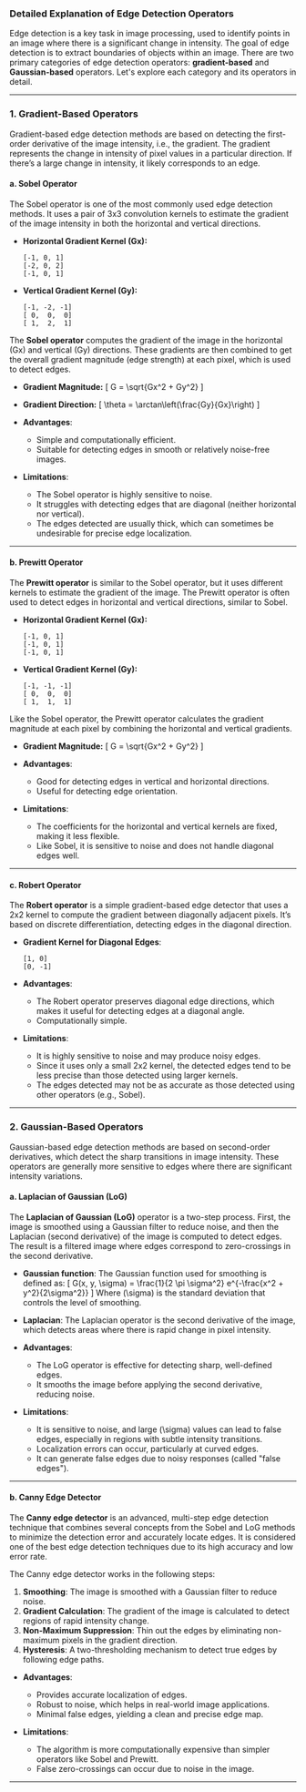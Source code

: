 ### Detailed Explanation of Edge Detection Operators

Edge detection is a key task in image processing, used to identify points in an image where there is a significant change in intensity. The goal of edge detection is to extract boundaries of objects within an image. There are two primary categories of edge detection operators: **gradient-based** and **Gaussian-based** operators. Let's explore each category and its operators in detail.

---

### 1. **Gradient-Based Operators**

Gradient-based edge detection methods are based on detecting the first-order derivative of the image intensity, i.e., the gradient. The gradient represents the change in intensity of pixel values in a particular direction. If there’s a large change in intensity, it likely corresponds to an edge.

#### **a. Sobel Operator**
The Sobel operator is one of the most commonly used edge detection methods. It uses a pair of 3x3 convolution kernels to estimate the gradient of the image intensity in both the horizontal and vertical directions.

- **Horizontal Gradient Kernel (Gx):**
  ```
  [-1, 0, 1]
  [-2, 0, 2]
  [-1, 0, 1]
  ```

- **Vertical Gradient Kernel (Gy):**
  ```
  [-1, -2, -1]
  [ 0,  0,  0]
  [ 1,  2,  1]
  ```

The **Sobel operator** computes the gradient of the image in the horizontal (Gx) and vertical (Gy) directions. These gradients are then combined to get the overall gradient magnitude (edge strength) at each pixel, which is used to detect edges.

- **Gradient Magnitude:**
  \[
  G = \sqrt{Gx^2 + Gy^2}
  \]

- **Gradient Direction:**
  \[
  \theta = \arctan\left(\frac{Gy}{Gx}\right)
  \]

- **Advantages**:
  - Simple and computationally efficient.
  - Suitable for detecting edges in smooth or relatively noise-free images.

- **Limitations**:
  - The Sobel operator is highly sensitive to noise.
  - It struggles with detecting edges that are diagonal (neither horizontal nor vertical).
  - The edges detected are usually thick, which can sometimes be undesirable for precise edge localization.

---

#### **b. Prewitt Operator**

The **Prewitt operator** is similar to the Sobel operator, but it uses different kernels to estimate the gradient of the image. The Prewitt operator is often used to detect edges in horizontal and vertical directions, similar to Sobel.

- **Horizontal Gradient Kernel (Gx):**
  ```
  [-1, 0, 1]
  [-1, 0, 1]
  [-1, 0, 1]
  ```

- **Vertical Gradient Kernel (Gy):**
  ```
  [-1, -1, -1]
  [ 0,  0,  0]
  [ 1,  1,  1]
  ```

Like the Sobel operator, the Prewitt operator calculates the gradient magnitude at each pixel by combining the horizontal and vertical gradients.

- **Gradient Magnitude:**
  \[
  G = \sqrt{Gx^2 + Gy^2}
  \]

- **Advantages**:
  - Good for detecting edges in vertical and horizontal directions.
  - Useful for detecting edge orientation.

- **Limitations**:
  - The coefficients for the horizontal and vertical kernels are fixed, making it less flexible.
  - Like Sobel, it is sensitive to noise and does not handle diagonal edges well.

---

#### **c. Robert Operator**

The **Robert operator** is a simple gradient-based edge detector that uses a 2x2 kernel to compute the gradient between diagonally adjacent pixels. It’s based on discrete differentiation, detecting edges in the diagonal direction.

- **Gradient Kernel for Diagonal Edges**:
  ```
  [1, 0]
  [0, -1]
  ```

- **Advantages**:
  - The Robert operator preserves diagonal edge directions, which makes it useful for detecting edges at a diagonal angle.
  - Computationally simple.

- **Limitations**:
  - It is highly sensitive to noise and may produce noisy edges.
  - Since it uses only a small 2x2 kernel, the detected edges tend to be less precise than those detected using larger kernels.
  - The edges detected may not be as accurate as those detected using other operators (e.g., Sobel).

---

### 2. **Gaussian-Based Operators**

Gaussian-based edge detection methods are based on second-order derivatives, which detect the sharp transitions in image intensity. These operators are generally more sensitive to edges where there are significant intensity variations.

#### **a. Laplacian of Gaussian (LoG)**

The **Laplacian of Gaussian (LoG)** operator is a two-step process. First, the image is smoothed using a Gaussian filter to reduce noise, and then the Laplacian (second derivative) of the image is computed to detect edges. The result is a filtered image where edges correspond to zero-crossings in the second derivative.

- **Gaussian function**:
  The Gaussian function used for smoothing is defined as:
  \[
  G(x, y, \sigma) = \frac{1}{2 \pi \sigma^2} e^{-\frac{x^2 + y^2}{2\sigma^2}}
  \]
  Where \(\sigma\) is the standard deviation that controls the level of smoothing.

- **Laplacian**:
  The Laplacian operator is the second derivative of the image, which detects areas where there is rapid change in pixel intensity.

- **Advantages**:
  - The LoG operator is effective for detecting sharp, well-defined edges.
  - It smooths the image before applying the second derivative, reducing noise.

- **Limitations**:
  - It is sensitive to noise, and large \(\sigma\) values can lead to false edges, especially in regions with subtle intensity transitions.
  - Localization errors can occur, particularly at curved edges.
  - It can generate false edges due to noisy responses (called "false edges").

---

#### **b. Canny Edge Detector**

The **Canny edge detector** is an advanced, multi-step edge detection technique that combines several concepts from the Sobel and LoG methods to minimize the detection error and accurately locate edges. It is considered one of the best edge detection techniques due to its high accuracy and low error rate.

The Canny edge detector works in the following steps:

1. **Smoothing**: The image is smoothed with a Gaussian filter to reduce noise.
2. **Gradient Calculation**: The gradient of the image is calculated to detect regions of rapid intensity change.
3. **Non-Maximum Suppression**: Thin out the edges by eliminating non-maximum pixels in the gradient direction.
4. **Hysteresis**: A two-thresholding mechanism to detect true edges by following edge paths.

- **Advantages**:
  - Provides accurate localization of edges.
  - Robust to noise, which helps in real-world image applications.
  - Minimal false edges, yielding a clean and precise edge map.

- **Limitations**:
  - The algorithm is more computationally expensive than simpler operators like Sobel and Prewitt.
  - False zero-crossings can occur due to noise in the image.

---
